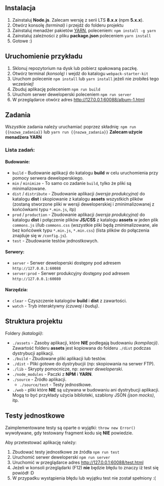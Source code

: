 
## Instalacja

1. Zainstaluj **Node.js**. Zalecam wersję z serii LTS **8.x.x** (npm **5.x.x**).
2. Otwórz konsolę _(terminal)_ i przejdź do folderu projektu
3. Zainstaluj menadżer pakietów [YARN](https://yarnpkg.com), poleceniem: `npm install -g yarn`
4. Zainstaluj zależności z pliku **package.json** poleceniem `yarn install`
5. Gotowe :)


## Uruchomienie przykładu

 1. Sklonuj repozytorium na dysk lub pobierz spakowaną paczkę.
 2. Otwórz terminal *(konsolę)* i wejdź do katalogu `webpack-starter-kit`
 3. Uruchom polecenie `npm install` lub `yarn install` jeżeli nie zrobiłeś tego wcześniej!
 4. Zbuduj aplikację poleceniem `npm run build`
 5. Uruchom serwer deweloperski poleceniem `npm run server`
 6. W przeglądarce otwórz adres http://127.0.0.1:60088/album-1.html


## Zadania

Wszystkie zadania należy uruchamiać poprzez składnię: `npm run {{nazwa_zadania}}` lub `yarn run {{nazwa_zadania}}`
**Zalecam użycie menadżera YARN**


### Lista zadań:

#### Budowanie:
- `build` - Budowanie aplikacji do katalogu **build** w celu uruchomienia przy pomocy serwera deweloperskiego.
- `min` / `minimize` - To samo co zadanie `build`, tylko że pliki są minimalizowane.
- `dist` / `distribute` - Zbudowanie aplikacji *(wersja produkcyjna)* do katalogu **dist** i skopiowanie z katalogu **assets** wszystkich plików (zostaną stworzone pliki w wersji deweloperskiej i zminimalizowanej z końcówkami typu `*.min.js`, itp)
- `prod` / `production` - Zbudowanie aplikacji *(wersja produkcyjna)* do katalogu **dist** i połączenie plików **JS/CSS** z katalogu **assets** w jeden plik `commons.js` i/lub `commons.css` (wszystkie pliki będą zminimalizowane, ale bez końcówek typu `*.min.js`, `*.min.css`) (lista plików do połączenia znajduje się w `/config.js`).
- `test` - Zbudowanie testów jednostkowych.

#### Serwery:
- `server` - Serwer deweloperski dostępny pod adresem `http://127.0.0.1:60088`
- `server:prod` - Serwer produkcyjny dostępny pod adresem `http://127.0.0.1:60080`

#### Narzędzia:
- `clear` - Czyszczenie katalogów  **build** i **dist** z zawartości.
- `watch` - Tryb interaktywny _(czuwaj i buduj)_.


## Struktura projektu

Foldery _(katalogii)_:

- `./assets` - Zasoby aplikacji, które **NIE** podlegają budowaniu _(kompilacji)_. Zawartość folderu **assets** jest kopiowana do folderu `./dist` podczas dystrybucji aplikacji.
- `./build` - Zbudowane pliki aplikacji lub testów.
- `./dist` - Pliki gotowe do dystrybucjii (np: skopiowania na serwer FTP).
- `./lib` - Skrypty pomocnicze, np: _serwer deweloperski_.
- `./node_modules` - Paczki z **NPM** i **YARN**.
- `./source` - Źródło aplikacji.
	- `./source/test` - Testy jednostkowe.
- `./web` - pliki które **NIE** są używana w budowaniu ani dystrybucji aplikacji. Mogą to być przykłady użycia biblioteki, szablony JSON _(json mocks)_, itp.


## Testy jednostkowe

Zaimplementowane testy są oparte o wyjątki: `throw new Error()` wywoływane, gdy testowany fragment kodu się **NIE** powiedzie. 

Aby przetestować aplikację należy: 

 1. Zbudować testy jednostkowe ze źródła `npm run test`
 2. Uruchomić serwer deweloperski `npm run server`
 3. Uruchomić w przeglądarce adres http://127.0.0.1:60088/test.html
 4. Jeżeli w konsoli przeglądarki (F12) **nie** będzie błędu to znaczy iż test się powiódł :D
 5. W przypadku wystąpienia błędu lub wyjątku test nie został spełniony :(
